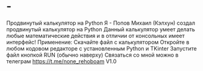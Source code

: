 # -
Продвинутый калькулятор на Python
Я - Попов Михаил (Кэлхун) создал продвинутый калькулятор на Python
Данный калькулятор умеет делать любые математические действия и в отличии от консольных имеет интерфейс!
Применение:
Скачайте файл с калькулятором
Откройте в любом кодовом редакторе с установленным Python и TKinter
Запустите файл кнопкой RUN (обычно наверху)
Связаться со мной можно в телеграм
https://t.me/none_rehoboam
V1.0
